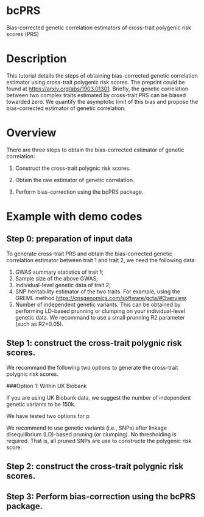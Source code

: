 # bcPRS

Bias-corrected genetic correlation estimators of cross-trait polygenic risk scores (PRS)

# Description

This tutorial details the steps of obtaining bias-corrected genetic correlation estimator using cross-trait polygenic risk scores. The preprint could be found at https://arxiv.org/abs/1903.01301. Briefly, the genetic correlation between two complex traits estimated by cross-trait PRS can be biased towarded zero. We quantify the asymptotic limit of this bias and propose the bias-corrected estimator of genetic correlation. 

# Overview

There are three steps to obtain the bias-corrected estimator of genetic correlation:

1. Construct the cross-trait polygnic risk scores. 

2. Obtain the raw estimator of genetic correlation.

3. Perform bias-correction using the bcPRS package. 


# Example with demo codes

## Step 0: preparation of input data
To generate cross-trait PRS and obtain the bias-corrected genetic correlation estimator between trait 1 and trait 2, we need the following data:

1) GWAS summary statistics of trait 1;
2) Sample size of the above GWAS;  
3) Individual-level genetic data of trait 2;
4) SNP heritability estimator of the two traits. For example, using the GREML method https://cnsgenomics.com/software/gcta/#Overview. 
5) Number of independent genetic variants. This can be obtained by performing LD-based prunning or clumping on your individual-level genetic data. We recommand to use a small prunning R2 parameter (such as R2=0.05). 
## Step 1: construct the cross-trait polygnic risk scores.

We recommand the following two options to generate the cross-trait polygnic risk scores. 

###Option 1: Within UK Biobank 

If you are using UK Biobank data, we suggest the number of independent genetic variants to be 150k. 

We have tested two options for p 

We recommend to use genetic variants (i.e., SNPs) after linkage disequilibrium (LD)-based pruning (or clumping). No thresholding is required. That is, all pruned SNPs are use to constructe the polygenic risk score. 

## Step 2: construct the cross-trait polygnic risk scores.


## Step 3: Perform bias-correction using the bcPRS package. 




